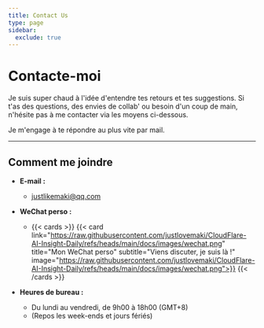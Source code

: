 ```yaml
---
title: Contact Us
type: page
sidebar:
  exclude: true
---
```

# Contacte-moi

Je suis super chaud à l'idée d'entendre tes retours et tes suggestions. Si t'as des questions, des envies de collab' ou besoin d'un coup de main, n'hésite pas à me contacter via les moyens ci-dessous.

Je m'engage à te répondre au plus vite par mail.

---

## **Comment me joindre**

*   **E-mail :**
    *   [justlikemaki@qq.com](mailto:justlikemaki@qq.com)

*   **WeChat perso :**
    *   {{< cards >}}
        {{< card link="https://raw.githubusercontent.com/justlovemaki/CloudFlare-AI-Insight-Daily/refs/heads/main/docs/images/wechat.png" title="Mon WeChat perso" subtitle="Viens discuter, je suis là !" image="https://raw.githubusercontent.com/justlovemaki/CloudFlare-AI-Insight-Daily/refs/heads/main/docs/images/wechat.png">}}
        {{< /cards >}}

*   **Heures de bureau :**
    *   Du lundi au vendredi, de 9h00 à 18h00 (GMT+8)
    *   (Repos les week-ends et jours fériés)
